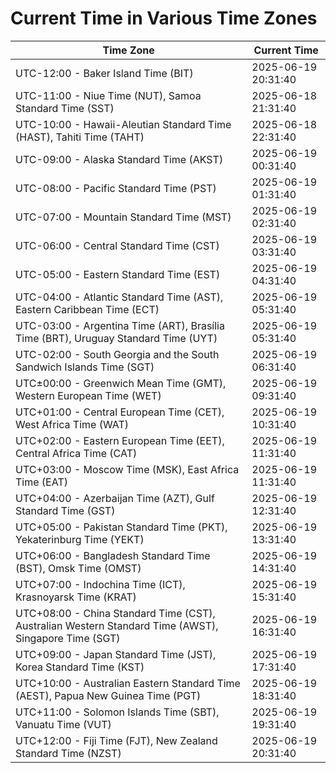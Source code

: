 # Current Time in Various Time Zones

| Time Zone | Current Time |
|-----------|--------------|
| UTC-12:00 - Baker Island Time (BIT) | 2025-06-19 20:31:40 |
| UTC-11:00 - Niue Time (NUT), Samoa Standard Time (SST) | 2025-06-18 21:31:40 |
| UTC-10:00 - Hawaii-Aleutian Standard Time (HAST), Tahiti Time (TAHT) | 2025-06-18 22:31:40 |
| UTC-09:00 - Alaska Standard Time (AKST) | 2025-06-19 00:31:40 |
| UTC-08:00 - Pacific Standard Time (PST) | 2025-06-19 01:31:40 |
| UTC-07:00 - Mountain Standard Time (MST) | 2025-06-19 02:31:40 |
| UTC-06:00 - Central Standard Time (CST) | 2025-06-19 03:31:40 |
| UTC-05:00 - Eastern Standard Time (EST) | 2025-06-19 04:31:40 |
| UTC-04:00 - Atlantic Standard Time (AST), Eastern Caribbean Time (ECT) | 2025-06-19 05:31:40 |
| UTC-03:00 - Argentina Time (ART), Brasília Time (BRT), Uruguay Standard Time (UYT) | 2025-06-19 05:31:40 |
| UTC-02:00 - South Georgia and the South Sandwich Islands Time (SGT) | 2025-06-19 06:31:40 |
| UTC±00:00 - Greenwich Mean Time (GMT), Western European Time (WET) | 2025-06-19 09:31:40 |
| UTC+01:00 - Central European Time (CET), West Africa Time (WAT) | 2025-06-19 10:31:40 |
| UTC+02:00 - Eastern European Time (EET), Central Africa Time (CAT) | 2025-06-19 11:31:40 |
| UTC+03:00 - Moscow Time (MSK), East Africa Time (EAT) | 2025-06-19 11:31:40 |
| UTC+04:00 - Azerbaijan Time (AZT), Gulf Standard Time (GST) | 2025-06-19 12:31:40 |
| UTC+05:00 - Pakistan Standard Time (PKT), Yekaterinburg Time (YEKT) | 2025-06-19 13:31:40 |
| UTC+06:00 - Bangladesh Standard Time (BST), Omsk Time (OMST) | 2025-06-19 14:31:40 |
| UTC+07:00 - Indochina Time (ICT), Krasnoyarsk Time (KRAT) | 2025-06-19 15:31:40 |
| UTC+08:00 - China Standard Time (CST), Australian Western Standard Time (AWST), Singapore Time (SGT) | 2025-06-19 16:31:40 |
| UTC+09:00 - Japan Standard Time (JST), Korea Standard Time (KST) | 2025-06-19 17:31:40 |
| UTC+10:00 - Australian Eastern Standard Time (AEST), Papua New Guinea Time (PGT) | 2025-06-19 18:31:40 |
| UTC+11:00 - Solomon Islands Time (SBT), Vanuatu Time (VUT) | 2025-06-19 19:31:40 |
| UTC+12:00 - Fiji Time (FJT), New Zealand Standard Time (NZST) | 2025-06-19 20:31:40 |

